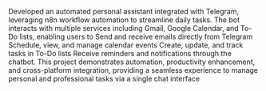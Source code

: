 Developed an automated personal assistant integrated with Telegram, leveraging n8n workflow automation to streamline daily tasks. The bot interacts with multiple services including Gmail, Google Calendar, and To-Do lists, enabling users to Send and receive emails directly from Telegram
Schedule, view, and manage calendar events Create, update, and track tasks in To-Do lists Receive reminders and notifications through the chatbot.
This project demonstrates automation, productivity enhancement, and cross-platform integration, providing a seamless experience to manage personal and professional tasks via a single chat interface
